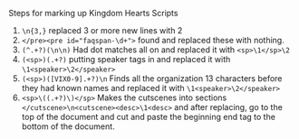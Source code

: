 Steps for marking up Kingdom Hearts Scripts

1. `\n{3,}` replaced 3 or more new lines with 2
2. `</pre><pre id="faqspan-\d+">` found and replaced these with nothing.
3. `(^.+?)(\n\n)` Had dot matches all on and replaced it with `<sp>\1</sp>\2`
4. `(<sp>)(.+?)` putting speaker tags in and replaced it with `\1<speaker>\2</speaker>`
4. `(<sp>)([VIX0-9].+?)\n` Finds all the organization 13 characters before they had known names and replaced it with `\1<speaker>\2</speaker>`
6. `<sp>\((.+?)\)</sp>` Makes the cutscenes into sections `</cutscene>\n<cutscene><desc>\1<desc>` and after replacing, go to the top of the document and cut and paste the beginning end tag to the bottom of the document.
